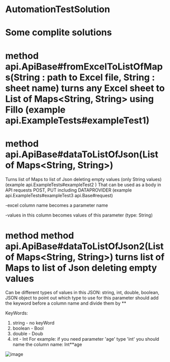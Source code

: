 # AutomationTestSolution

# Some complite solutions
 
# method api.ApiBase#fromExcelToListOfMaps(String : path to Excel file, String : sheet name) turns any Excel sheet to List of Maps<String, String> using Fillo (example api.ExampleTests#exampleTest1)

# method api.ApiBase#dataToListOfJson(List of Maps<String, String>)
Turns list of Maps to list of Json deleting empty values (only String values) (example api.ExampleTests#exampleTest2 ) That can be used as a body in API requests POST, PUT including DATAPROVIDER (example api.ExampleTests#exampleTest3 api.Base#request)

-excel column name becomes a parameter name

-values in this column becomes values of this parameter (type: String)

# method method api.ApiBase#dataToListOfJson2(List of Maps<String, String>) turns list of Maps to list of Json deleting empty values
Can be different types of values in this JSON: string, int, double, boolean, JSON object
to point out which type to use for this parameter should add the keyword before a column name and divide them by  ** 

KeyWords:
1. string - no keyWord
2. boolean - Bool
3. double - Doub
4. int - Int
For example: if you need parameter 'age' type 'int'  you should name the column name: Int**age

![image](https://user-images.githubusercontent.com/83096193/159807597-1b528486-6505-493e-9aad-145b34102baa.png)

